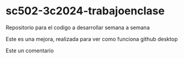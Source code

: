 # sc502-3c2024-trabajoenclase
Repositorio para el codigo a desarrollar semana a semana


Este es una mejora, realizada para ver como funciona github desktop

Este un comentario